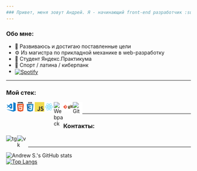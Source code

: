 ```yaml
---
### Привет, меня зовут Андрей. Я - начинающий front-end разработчик :sunglasses:
---
```

### Обо мне:
* :muscle: Развиваюсь и достигаю поставленные цели
* :gear: Из магистра по прикладной механике в web-разработку
* :orange_book: Студент Яндекс.Практикума
* :purple_heart: Спорт / латина / киберпанк
* [<img align="center" alt="Spotify" width="23px" src=https://image.flaticon.com/icons/png/512/87/87409.png />](https://open.spotify.com/playlist/07wHxD2DPUmjmdiKLeS7LQ?si=239eaba3da384521)
---
### Мой стек:
<img align="left" alt="Visual Studio Code" width="26px" src="https://raw.githubusercontent.com/github/explore/80688e429a7d4ef2fca1e82350fe8e3517d3494d/topics/visual-studio-code/visual-studio-code.png" />
<img align="left" alt="HTML5" width="26px" src="https://raw.githubusercontent.com/github/explore/80688e429a7d4ef2fca1e82350fe8e3517d3494d/topics/html/html.png" />
<img align="left" alt="CSS3" width="26px" src="https://raw.githubusercontent.com/github/explore/80688e429a7d4ef2fca1e82350fe8e3517d3494d/topics/css/css.png" />
<img align="left" alt="JavaScript" width="26px" src="https://raw.githubusercontent.com/github/explore/80688e429a7d4ef2fca1e82350fe8e3517d3494d/topics/javascript/javascript.png" />
<img align="left" alt="React" width="26px" src="https://raw.githubusercontent.com/github/explore/80688e429a7d4ef2fca1e82350fe8e3517d3494d/topics/react/react.png" />
<img align="left" alt="Webpack" width="26px" src="https://camo.githubusercontent.com/2d683cb5e5b81f048a2b88929288bbc6ae6a2ea9e6a44c48d8664edd78b2a69c/68747470733a2f2f63646e2e776f726c64766563746f726c6f676f2e636f6d2f6c6f676f732f7765627061636b2d69636f6e2e737667" />
<img align="left" alt="Git" width="26px" src="https://raw.githubusercontent.com/github/explore/80688e429a7d4ef2fca1e82350fe8e3517d3494d/topics/git/git.png" />
<img align="left" alt="Git" width="26px" style="background-color: #fff" src="https://avatars.githubusercontent.com/u/223412?s=280&v=4" />
<br />

---

### Контакты:
[<img align="left" alt="tg" width="30px" src="https://pngicon.ru/file/uploads/telegram.png" />](https://t.me/andrey_sdrv)
[<img align="left" alt="vk" width="30px" src="https://img.icons8.com/color/452/vk-com.png" />](https://vk.com/samsepiol1337)
<br />

---

![Andrew S.'s GitHub stats](https://github-readme-stats.vercel.app/api?username=andreysdrv&show_icons=true&hide_border=false&theme=tokyonight)
<br />
[![Top Langs](https://github-readme-stats.vercel.app/api/top-langs/?username=andreysdrv&layout=compact)](https://github.com/anuraghazra/github-readme-stats)





